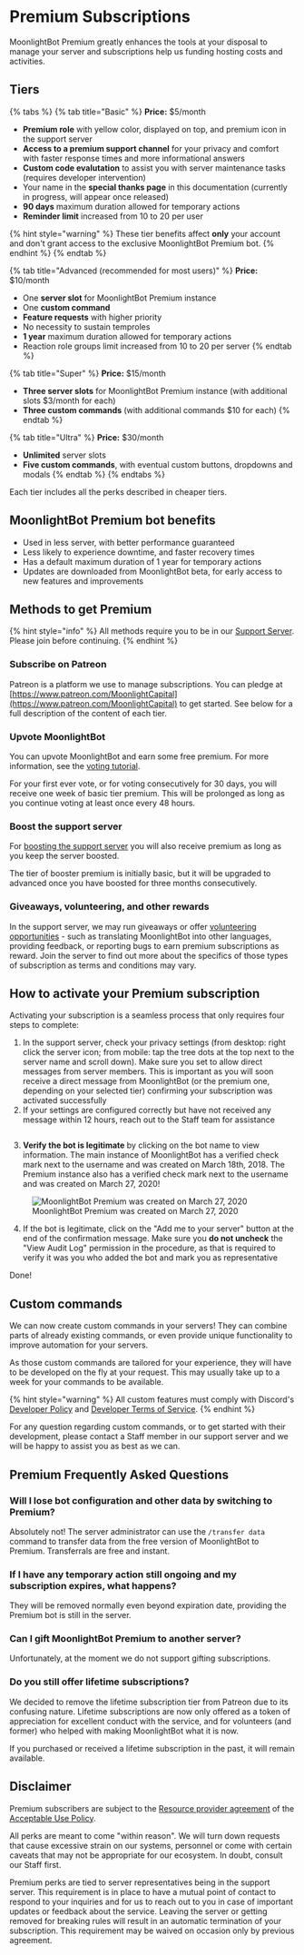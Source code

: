 # Premium Subscriptions

MoonlightBot Premium greatly enhances the tools at your disposal to manage your server and subscriptions help us funding hosting costs and activities.

## Tiers

{% tabs %}
{% tab title="Basic" %}
**Price:** $5/month

* **Premium role** with yellow color, displayed on top, and premium icon in the support server
* **Access to a premium support channel** for your privacy and comfort with faster response times and more informational answers
* **Custom code evalutation** to assist you with server maintenance tasks (requires developer intervention)
* Your name in the **special thanks page** in this documentation (currently in progress, will appear once released)
* **90 days** maximum duration allowed for temporary actions
* **Reminder limit** increased from 10 to 20 per user

{% hint style="warning" %}
These tier benefits affect **only** your account and don't grant access to the exclusive MoonlightBot Premium bot.
{% endhint %}
{% endtab %}

{% tab title="Advanced (recommended for most users)" %}
**Price:** $10/month

* One **server slot** for MoonlightBot Premium instance
* One **custom command**
* **Feature requests** with higher priority
* No necessity to sustain temproles
* **1 year** maximum duration allowed for temporary actions
* Reaction role groups limit increased from 10 to 20 per server
{% endtab %}

{% tab title="Super" %}
**Price:** $15/month

* **Three server slots** for MoonlightBot Premium instance (with additional slots $3/month for each)
* **Three custom commands** (with additional commands $10 for each)
{% endtab %}

{% tab title="Ultra" %}
**Price:** $30/month

* **Unlimited** server slots
* **Five custom commands**, with eventual custom buttons, dropdowns and modals
{% endtab %}
{% endtabs %}

Each tier includes all the perks described in cheaper tiers.

## MoonlightBot Premium bot benefits

* Used in less server, with better performance guaranteed
* Less likely to experience downtime, and faster recovery times
* Has a default maximum duration of 1 year for temporary actions
* Updates are downloaded from MoonlightBot beta, for early access to new features and improvements

## Methods to get Premium

{% hint style="info" %}
All methods require you to be in our [Support Server](https://discord.gg/hNQWVVC). Please join before continuing.
{% endhint %}

### Subscribe on Patreon

Patreon is a platform we use to manage subscriptions. You can pledge at [https://www.patreon.com/MoonlightCapital](https://www.patreon.com/MoonlightCapital) to get started. See below for a full description of the content of each tier.

### Upvote MoonlightBot

You can upvote MoonlightBot and earn some free premium. For more information, see the [voting tutorial](upvote-moonlightbot.md).

For your first ever vote, or for voting consecutively for 30 days, you will receive one week of basic tier premium. This will be prolonged as long as you continue voting at least once every 48 hours.

### Boost the support server

For [boosting the support server](https://support.discord.com/hc/en-us/articles/360028038352-Server-Boosting-FAQ-#h\_9dfb44db-c394-4339-863b-e6d1e3fb0469) you will also receive premium as long as you keep the server boosted.

The tier of booster premium is initially basic, but it will be upgraded to advanced once you have boosted for three months consecutively.

### Giveaways, volunteering, and other rewards

In the support server, we may run giveaways or offer [volunteering opportunities](volunteering.md) - such as translating MoonlightBot into other languages, providing feedback, or reporting bugs to earn premium subscriptions as reward. Join the server to find out more about the specifics of those types of subscription as terms and conditions may vary.

## How to activate your Premium subscription

Activating your subscription is a seamless process that only requires four steps to complete:

1. In the support server, check your privacy settings (from desktop: right click the server icon; from mobile: tap the tree dots at the top next to the server name and scroll down). Make sure you set to allow direct messages from server members. This is important as you will soon receive a direct message from MoonlightBot (or the premium one, depending on your selected tier) confirming your subscription was activated successfully
2. If your settings are configured correctly but have not received any message within 12 hours, reach out to the Staff team for assistance

<figure><img src="/.gitbook/assets/PremiumSuccessfulActivationMessage.png" alt=""><figcaption></figcaption></figure>

3. **Verify the bot is legitimate** by clicking on the bot name to view information. The main instance of MoonlightBot has a verified check mark next to the username and was created on March 18th, 2018. The Premium instance also has a verified check mark next to the username and was created on March 27, 2020!

<figure><img src="/.gitbook/assets/PremiumMiniProfile.png" alt="MoonlightBot Premium was created on March 27, 2020"><figcaption>MoonlightBot Premium was created on March 27, 2020</figcaption></figure>

4. If the bot is legitimate, click on the "Add me to your server" button at the end of the confirmation message. Make sure you **do not uncheck** the "View Audit Log" permission in the procedure, as that is required to verify it was you who added the bot and mark you as representative

Done!

## Custom commands

We can now create custom commands in your servers! They can combine parts of already existing commands, or even provide unique functionality to improve automation for your servers.

As those custom commands are tailored for your experience, they will have to be developed on the fly at your request. This may usually take up to a week for your commands to be available.

{% hint style="warning" %}
All custom features must comply with Discord's [Developer Policy](https://discord.com/developers/docs/policies-and-agreements/developer-policy) and [Developer Terms of Service](https://discord.com/developers/docs/policies-and-agreements/developer-terms-of-service).
{% endhint %}

For any question regarding custom commands, or to get started with their development, please contact a Staff member in our support server and we will be happy to assist you as best as we can.

## Premium Frequently Asked Questions

### Will I lose bot configuration and other data by switching to Premium?

Absolutely not! The server administrator can use the `/transfer data` command to transfer data from the free version of MoonlightBot to Premium. Transferrals are free and instant.

### If I have any temporary action still ongoing and my subscription expires, what happens?

They will be removed normally even beyond expiration date, providing the Premium bot is still in the server.

### Can I gift MoonlightBot Premium to another server?

Unfortunately, at the moment we do not support gifting subscriptions.

### Do you still offer lifetime subscriptions?

We decided to remove the lifetime subscription tier from Patreon due to its confusing nature. Lifetime subscriptions are now only offered as a token of appreciation for excellent conduct with the service, and for volunteers (and former) who helped with making MoonlightBot what it is now.

If you purchased or received a lifetime subscription in the past, it will remain available.

## Disclaimer

Premium subscribers are subject to the [Resource provider agreement](/policies/acceptable-use-policy.md#id-6-resource-provider-donation-policy) of the [Acceptable Use Policy](/policies/acceptable-use-policy.md).

All perks are meant to come "within reason". We will turn down requests that cause excessive strain on our systems, personnel or come with certain caveats that may not be appropriate for our ecosystem. In doubt, consult our Staff first.

Premium perks are tied to server representatives being in the support server. This requirement is in place to have a mutual point of contact to respond to your inquiries and for us to reach out to you in case of important updates or feedback about the service. Leaving the server or getting removed for breaking rules will result in an automatic termination of your subscription. This requirement may be waived on occasion only by previous agreement.
